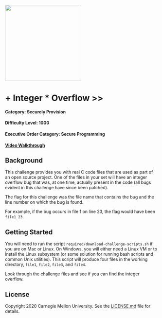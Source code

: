 <img src="../../logo.png" height="250px">

# + Integer * Overflow >>
#### Category: Securely Provision
#### Difficulty Level: 1000
#### Executive Order Category: Secure Programming
#### <a href="https://www.youtube.com/watch?v=rGszmhdU9Qk&list=PLSNlEg26NNpyjtUujhwW16SkJbuE9Pppe&index=15">Video Walkthrough</a>

## Background

This challenge provides you with real C code files that are used as part of an open source project. One of the files in
your set will have an integer overflow bug that was, at one time, actually present in the code (all bugs evident in this
challenge have since been patched).

The flag for this challenge was the file name that contains the bug and the line number on which the bug is found.

For example, if the bug occurs in file 1 on line 23, the flag would have been `file1_23`.

## Getting Started

You will need to run the script `required/download-challenge-scripts.sh` if you are on Mac or Linux. On Windows, you
will either need a Linux VM or to install the Linux subsystem (or some solution for running bash scripts and common
Unix utilities).
This script will produce four files in the working directory,
`file1`, `file2`, `file3`, and `file4`.

Look through the challenge files and see if you can find the integer overflow.

## License
Copyright 2020 Carnegie Mellon University. See the [LICENSE.md](../../LICENSE.md) file for details.
